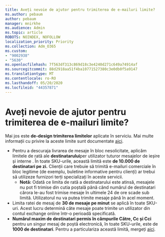 ```yaml
---
title: Aveți nevoie de ajutor pentru trimiterea de e-mailuri limite?
ms.author: pebaum
author: pebaum
manager: mnirkhe
ms.audience: Admin
ms.topic: article
ROBOTS: NOINDEX, NOFOLLOW
localization_priority: Priority
ms.collection: Adm_O365
ms.custom:
- "9002938"
- "5630"
ms.openlocfilehash: 7f563df313c869d18c3e4240d271c649a74914af
ms.sourcegitcommit: 88d2918aa51f4ba10771527380c3e0db0f5a9147
ms.translationtype: MT
ms.contentlocale: ro-RO
ms.lasthandoff: 05/20/2020
ms.locfileid: "44357871"
---
```

# <a name="need-help-with-email-sending-limits"></a>Aveți nevoie de ajutor pentru trimiterea de e-mailuri limite?

Mai jos este **de-design trimiterea limitelor** aplicate în serviciu. Mai multe informații cu privire la aceste limite sunt documentate [aici](https://docs.microsoft.com/office365/servicedescriptions/exchange-online-service-description/exchange-online-limits#receiving-and-sending-limits).

- Pentru a descuraja livrarea de mesaje în bloc nesolicitate, aplicăm limitele de rată ale **destinatarului**per utilizator tuturor mesajelor de ieșire și interne . În toate SKU-urile, această limită este **de 10.000 de destinatari pe zi.**  Clienții care trebuie să trimită e-mailuri comerciale în bloc legitime (de exemplu, buletine informative pentru clienți) ar trebui să utilizeze furnizori terți specializați în aceste servicii.
    - **Notă:** Odată ce limita de rată a destinatarului este atinsă, mesajele nu pot fi trimise din cutia poștală până când numărul de destinatari cărora le-au fost trimise mesaje în ultimele 24 de ore scade sub limită. Utilizatorul nu va putea trimite mesaje până în acel moment.
- Limita ratei de mesaj de **30 de mesaje pe minut** se aplică în toate SKU-uri. Acest lucru determină câte mesaje poate trimite un utilizator din contul exchange online într-o perioadă specificată.
- **Numărul maxim de destinatari permis în câmpurile Către, Cc și Cci** pentru un singur mesaj de poștă electronică, în toate SKU-urile, este de **1000 de destinatari**. Pentru a particulariza această limită, mergeți [aici](https://techcommunity.microsoft.com/t5/exchange-team-blog/customizable-recipient-limits-in-office-365/ba-p/1183228).
